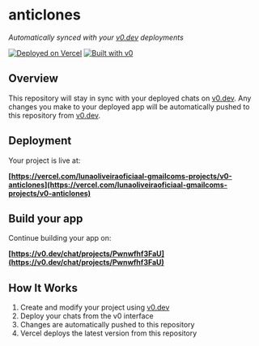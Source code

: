 # anticlones

*Automatically synced with your [v0.dev](https://v0.dev) deployments*

[![Deployed on Vercel](https://img.shields.io/badge/Deployed%20on-Vercel-black?style=for-the-badge&logo=vercel)](https://vercel.com/lunaoliveiraoficiaal-gmailcoms-projects/v0-anticlones)
[![Built with v0](https://img.shields.io/badge/Built%20with-v0.dev-black?style=for-the-badge)](https://v0.dev/chat/projects/Pwnwfhf3FaU)

## Overview

This repository will stay in sync with your deployed chats on [v0.dev](https://v0.dev).
Any changes you make to your deployed app will be automatically pushed to this repository from [v0.dev](https://v0.dev).

## Deployment

Your project is live at:

**[https://vercel.com/lunaoliveiraoficiaal-gmailcoms-projects/v0-anticlones](https://vercel.com/lunaoliveiraoficiaal-gmailcoms-projects/v0-anticlones)**

## Build your app

Continue building your app on:

**[https://v0.dev/chat/projects/Pwnwfhf3FaU](https://v0.dev/chat/projects/Pwnwfhf3FaU)**

## How It Works

1. Create and modify your project using [v0.dev](https://v0.dev)
2. Deploy your chats from the v0 interface
3. Changes are automatically pushed to this repository
4. Vercel deploys the latest version from this repository
